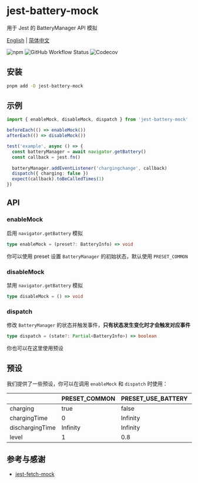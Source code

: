 # jest-battery-mock

用于 Jest 的 BatteryManager API 模拟

[English](./README.md) | [简体中文](./README.zh-CN.md)

![npm](https://img.shields.io/npm/v/jest-battery-mock?logo=npm&style=for-the-badge)
![GitHub Workflow Status](https://img.shields.io/github/actions/workflow/status/nodoccat/jest-battery-mock/ci.yml?label=CI&logo=github-actions&logoColor=white&style=for-the-badge)
![Codecov](https://img.shields.io/codecov/c/github/nodoccat/jest-battery-mock?logo=codecov&style=for-the-badge)

## 安装

```bash
pnpm add -D jest-battery-mock
```

## 示例

```typescript
import { enableMock, disableMock, dispatch } from 'jest-battery-mock'

beforeEach(() => enableMock())
afterEach(() => disableMock())

test('example', async () => {
  const batteryManager = await navigator.getBattery()
  const callback = jest.fn()
  
  batteryManager.addEventListener('chargingchange', callback)
  dispatch({ charging: false })
  expect(callback).toBeCalledTimes(1)
})
```

## API

### enableMock

启用 `navigator.getBattery` 模拟

```typescript
type enableMock = (preset?: BatteryInfo) => void
```

你可以使用 preset 设置 `BatteryManager` 的初始状态，默认使用 `PRESET_COMMON`

### disableMock

禁用 `navigator.getBattery` 模拟

```typescript
type disableMock = () => void
```

### dispatch

修改 `BatteryManager` 的状态并触发事件，**只有状态发生变化时才会触发对应事件**

```typescript
type dispatch = (state?: Partial<BatteryInfo>) => boolean
```

你也可以在这里使用预设

## 预设

我们提供了一些预设，你可以在调用 `enableMock` 和 `dispatch` 时使用：

|                 | PRESET_COMMON | PRESET_USE_BATTERY | PRESET_LOW_POWER |
|-----------------|---------------|--------------------|------------------|
| charging        | true          | false              | false            |
| chargingTime    | 0             | Infinity           | Infinity         |
| dischargingTime | Infinity      | Infinity           | 0                |
| level           | 1             | 0.8                | 0.1              |

## 参考与感谢

- [jest-fetch-mock](https://github.com/jefflau/jest-fetch-mock)

